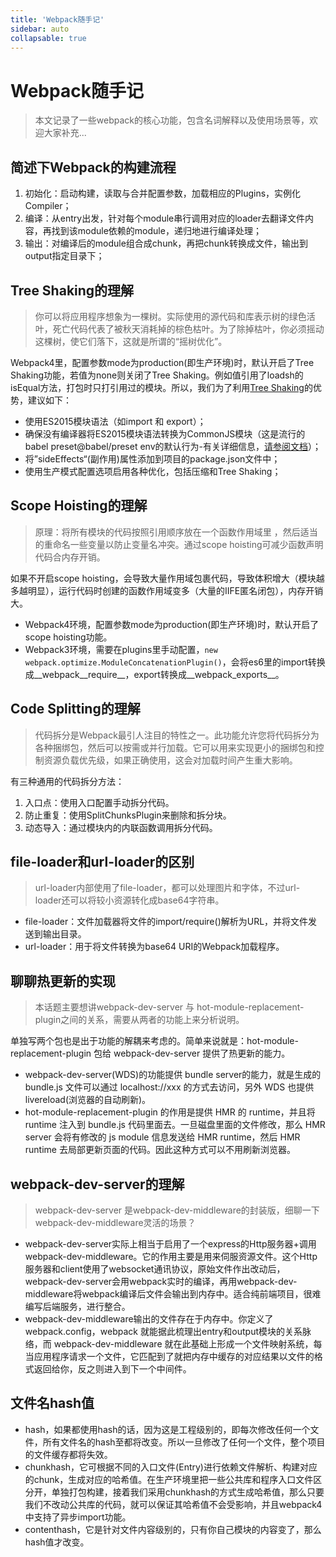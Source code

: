 ```yaml
---
title: 'Webpack随手记'
sidebar: auto
collapsable: true
---
```


# Webpack随手记

> 本文记录了一些webpack的核心功能，包含名词解释以及使用场景等，欢迎大家补充...

## 简述下Webpack的构建流程
1. 初始化：启动构建，读取与合并配置参数，加载相应的Plugins，实例化Compiler；
2. 编译：从entry出发，针对每个module串行调用对应的loader去翻译文件内容，再找到该module依赖的module，递归地进行编译处理；
3. 输出：对编译后的module组合成chunk，再把chunk转换成文件，输出到output指定目录下；

## Tree Shaking的理解
> 你可以将应用程序想象为一棵树。实际使用的源代码和库表示树的绿色活叶，死亡代码代表了被秋天消耗掉的棕色枯叶。为了除掉枯叶，你必须摇动这棵树，使它们落下，这就是所谓的“摇树优化”。

Webpack4里，配置参数mode为production(即生产环境)时，默认开启了Tree Shaking功能，若值为none则关闭了Tree Shaking。例如值引用了loadsh的isEqual方法，打包时只打引用过的模块。所以，我们为了利用[Tree Shaking](https://webpack.js.org/guides/tree-shaking/#root)的优势，建议如下：

+ 使用ES2015模块语法（如import 和 export）；
+ 确保没有编译器将ES2015模块语法转换为CommonJS模块（这是流行的babel preset@babel/preset env的默认行为-有关详细信息，[请参阅文档](https://www.babeljs.cn/docs/babel-preset-env)）；
+ 将”sideEffects“(副作用)属性添加到项目的package.json文件中；
+ 使用生产模式配置选项启用各种优化，包括压缩和Tree Shaking；

## Scope Hoisting的理解
  > 原理：将所有模块的代码按照引用顺序放在一个函数作用域里 ，然后适当的重命名一些变量以防止变量名冲突。通过scope hoisting可减少函数声明代码合内存开销。
  
如果不开启scope hoisting，会导致大量作用域包裹代码，导致体积增大（模块越多越明显），运行代码时创建的函数作用域变多（大量的IIFE匿名闭包），内存开销大。
  
+ Webpack4环境，配置参数mode为production(即生产环境)时，默认开启了scope hoisting功能。
+ Webpack3环境，需要在plugins里手动配置，<code>new webpack.optimize.ModuleConcatenationPlugin()</code>，会将es6里的import转换成__webpack__require__，export转换成__webpack_exports__。

## Code Splitting的理解
> 代码拆分是Webpack最引人注目的特性之一。此功能允许您将代码拆分为各种捆绑包，然后可以按需或并行加载。它可以用来实现更小的捆绑包和控制资源负载优先级，如果正确使用，这会对加载时间产生重大影响。

有三种通用的代码拆分方法：

1. 入口点：使用入口配置手动拆分代码。
2. 防止重复：使用SplitChunksPlugin来删除和拆分块。
3. 动态导入：通过模块内的内联函数调用拆分代码。

## file-loader和url-loader的区别
> url-loader内部使用了file-loader，都可以处理图片和字体，不过url-loader还可以将较小资源转化成base64字符串。

+ file-loader：文件加载器将文件的import/require()解析为URL，并将文件发送到输出目录。
+ url-loader：用于将文件转换为base64 URI的Webpack加载程序。

## 聊聊热更新的实现
> 本话题主要想讲webpack-dev-server 与 hot-module-replacement-plugin之间的关系，需要从两者的功能上来分析说明。

单独写两个包也是出于功能的解耦来考虑的。简单来说就是：hot-module-replacement-plugin 包给 webpack-dev-server 提供了热更新的能力。

+ webpack-dev-server(WDS)的功能提供 bundle server的能力，就是生成的 bundle.js 文件可以通过 localhost://xxx 的方式去访问，另外 WDS 也提供 livereload(浏览器的自动刷新)。
+ hot-module-replacement-plugin 的作用是提供 HMR 的 runtime，并且将 runtime 注入到 bundle.js 代码里面去。一旦磁盘里面的文件修改，那么 HMR server 会将有修改的 js module 信息发送给 HMR runtime，然后 HMR runtime 去局部更新页面的代码。因此这种方式可以不用刷新浏览器。

## webpack-dev-server的理解
> webpack-dev-server 是webpack-dev-middleware的封装版，细聊一下webpack-dev-middleware灵活的场景？

+ webpack-dev-server实际上相当于启用了一个express的Http服务器+调用webpack-dev-middleware。它的作用主要是用来伺服资源文件。这个Http服务器和client使用了websocket通讯协议，原始文件作出改动后，webpack-dev-server会用webpack实时的编译，再用webpack-dev-middleware将webpack编译后文件会输出到内存中。适合纯前端项目，很难编写后端服务，进行整合。
+ webpack-dev-middleware输出的文件存在于内存中。你定义了 webpack.config，webpack 就能据此梳理出entry和output模块的关系脉络，而 webpack-dev-middleware 就在此基础上形成一个文件映射系统，每当应用程序请求一个文件，它匹配到了就把内存中缓存的对应结果以文件的格式返回给你，反之则进入到下一个中间件。

## 文件名hash值
+ hash，如果都使用hash的话，因为这是工程级别的，即每次修改任何一个文件，所有文件名的hash至都将改变。所以一旦修改了任何一个文件，整个项目的文件缓存都将失效。
+ chunkhash，它可根据不同的入口文件(Entry)进行依赖文件解析、构建对应的chunk，生成对应的哈希值。在生产环境里把一些公共库和程序入口文件区分开，单独打包构建，接着我们采用chunkhash的方式生成哈希值，那么只要我们不改动公共库的代码，就可以保证其哈希值不会受影响，并且webpack4中支持了异步import功能。
+ contenthash，它是针对文件内容级别的，只有你自己模块的内容变了，那么hash值才改变。
